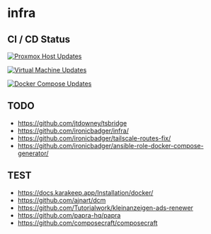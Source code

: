 # infra

## CI / CD Status
[![Proxmox Host Updates](https://github.com/thost96/infra/actions/workflows/proxmox.yml/badge.svg)](https://github.com/thost96/infra/actions/workflows/proxmox.yml)

[![Virtual Machine Updates](https://github.com/thost96/infra/actions/workflows/vms.yml/badge.svg)](https://github.com/thost96/infra/actions/workflows/vms.yml)

[![Docker Compose Updates](https://github.com/thost96/infra/actions/workflows/compose.yml/badge.svg)](https://github.com/thost96/infra/actions/workflows/compose.yml)



## TODO
- https://github.com/jtdowney/tsbridge
- https://github.com/ironicbadger/infra/
- https://github.com/ironicbadger/tailscale-routes-fix/
- https://github.com/ironicbadger/ansible-role-docker-compose-generator/

## TEST
- https://docs.karakeep.app/Installation/docker/
- https://github.com/ajnart/dcm
- https://github.com/Tutorialwork/kleinanzeigen-ads-renewer
- https://github.com/papra-hq/papra
- https://github.com/composecraft/composecraft
